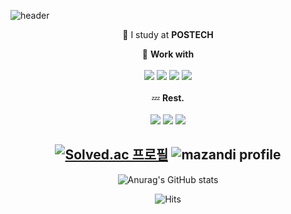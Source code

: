 ![header](https://capsule-render.vercel.app/api?type=waving&color=0:cee5d5,100:567ace&height=200&section=header&text=donghunholic&fontSize=70&animation=twinkling&fontColor=ffffff&fontAlign=70&fontAlignY=25)

<div align=center>

📝 I study at **POSTECH**<br>

🌠 **Work with**<br><br> <img src="https://img.shields.io/badge/React-61DAFB?style=for-the-badge&logo=React&logoColor=white"> <img src="https://img.shields.io/badge/C++-00599C?style=for-the-badge&logo=C++&logoColor=white"> <img src="https://img.shields.io/badge/JavaScript-F7DF1E?style=for-the-badge&logo=JavaScript&logoColor=white"> <img src="https://img.shields.io/badge/TypeScript-3178C6?style=for-the-badge&logo=TypeScript&logoColor=white"><br><br>
💤 **Rest.**<br><br><img src="https://img.shields.io/badge/Python-3776AB?style=for-the-badge&logo=Python&logoColor=white"> <img src="https://img.shields.io/badge/NestJS-E0234E?style=for-the-badge&logo=NestJS&logoColor=white"> <img src="https://img.shields.io/badge/Swift-f05138?style=for-the-badge&logo=Swift&logoColor=white">
  


[![Solved.ac
프로필](http://mazassumnida.wtf/api/generate_badge?boj=ehdgns728)](https://solved.ac/ehdgns728) ![mazandi profile](http://mazandi.herokuapp.com/api?handle=ehdgns728&theme=cold)
---
![Anurag's GitHub stats](https://github-readme-stats.vercel.app/api?username=donghunholic)

![Hits](https://hits.seeyoufarm.com/api/count/incr/badge.svg?url=https%3A%2F%2Fgithub.com%2Fdonghunholic&count_bg=%23DAC2FD&title_bg=%23555555&icon=github.svg&icon_color=%23E7E7E7&title=hits&edge_flat=false)

  </div>
